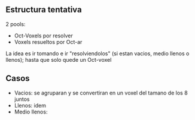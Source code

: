 
## Estructura tentativa
2 pools:
 - Oct-Voxels por resolver
 - Voxels resueltos por Oct-ar
 
La idea es ir tomando e ir "resolviendolos" (si estan vacios, medio llenos o llenos); hasta que solo quede un Oct-voxel

## Casos
- Vacios: se agruparan y se convertiran en un voxel del tamano de los 8 juntos
- Llenos: idem
- Medio llenos: 
